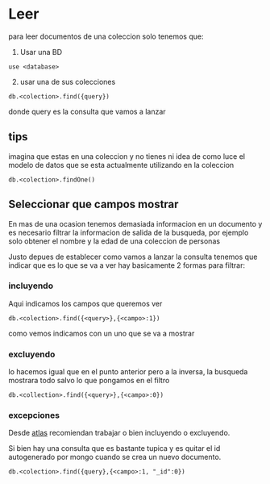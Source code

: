 # Leer
para leer documentos de una coleccion solo tenemos que:

1. Usar una BD
```shell
use <database>
```

2. usar una de sus colecciones
```shell
db.<colection>.find({query})
```
donde query es la consulta que vamos a lanzar

## tips
imagina que estas en una coleccion y no tienes ni idea de como luce el modelo de datos que se esta actualmente utilizando en la coleccion

```shell
db.<colection>.findOne()
```

## Seleccionar que campos mostrar

En mas de una ocasion tenemos demasiada informacion en un documento y es necesario filtrar la informacion de salida de la busqueda, por ejemplo solo obtener el nombre y la edad de una coleccion de personas

Justo depues de establecer como vamos a lanzar la consulta tenemos que indicar que es lo que se va a ver hay basicamente 2 formas para filtrar:

### incluyendo
Aqui indicamos los campos que queremos ver

```shell
db.<colection>.find({<query>},{<campo>:1})
```

como vemos indicamos con un uno que se va a mostrar

### excluyendo

lo hacemos igual que en el punto anterior pero a la inversa, la busqueda mostrara todo salvo lo que pongamos en el filtro

```shell
db.<collection>.find({<query>},{<campo>:0})
```

### excepciones

Desde [atlas](https://university.mongodb.com/) recomiendan trabajar o bien incluyendo o excluyendo.

Si bien hay una consulta que es bastante tupica y es quitar el id autogenerado por mongo cuando se crea un nuevo documento.

```shell
db.<colection>.find({query},{<campo>:1, "_id":0})
```

